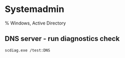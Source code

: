 
# Systemadmin

% Windows, Active Directory
## DNS server - run diagnostics check
```
scdiag.exe /test:DNS
```
